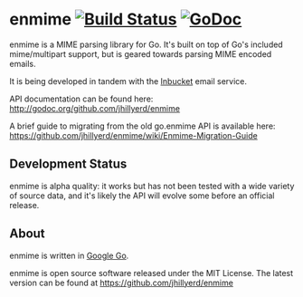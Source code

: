 enmime [![Build Status](https://travis-ci.org/jhillyerd/enmime.png?branch=master)][Build Status] [![GoDoc](https://godoc.org/github.com/jhillyerd/enmime?status.png)][GoDoc]
==========================================================================================


enmime is a MIME parsing library for Go.  It's built on top of Go's included mime/multipart
support, but is geared towards parsing MIME encoded emails.

It is being developed in tandem with the [Inbucket] email service.

API documentation can be found here: http://godoc.org/github.com/jhillyerd/enmime

A brief guide to migrating from the old go.enmime API is available here:
https://github.com/jhillyerd/enmime/wiki/Enmime-Migration-Guide

Development Status
------------------
enmime is alpha quality: it works but has not been tested with a wide variety of source data,
and it's likely the API will evolve some before an official release.

About
-----
enmime is written in [Google Go][Golang].

enmime is open source software released under the MIT License.  The latest version can be found at
https://github.com/jhillyerd/enmime

[Build Status]: https://travis-ci.org/jhillyerd/enmime
[Inbucket]:     http://www.inbucket.org/
[GoDoc]:        https://godoc.org/github.com/jhillyerd/enmime
[Golang]:       http://golang.org/
